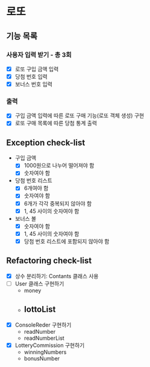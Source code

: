 # 로또

## 기능 목록

### 사용자 입력 받기 - 총 3회

- [x] 로또 구입 금액 입력
- [x] 당첨 번호 입력
- [x] 보너스 번호 입력

### 출력

- [x] 구입 금액 입력에 따른 로또 구매 기능(로또 객체 생성) 구현
- [x] 로또 구매 목록에 따른 당첨 통계 출력

## Exception check-list

- 구입 금액
    - [x] 1000원으로 나누어 떨어져야 함
    - [x] 숫자여야 함
- 당첨 번호 리스트
    - [x] 6개여야 함
    - [x] 숫자여야 함
    - [x] 6개가 각각 중복되지 않아야 함
    - [x] 1, 45 사이의 숫자여야 함
- 보너스 볼
    - [x] 숫자여야 함
    - [x] 1, 45 사이의 숫자여야 함
    - [x] 당첨 번호 리스트에 포함되지 않아야 함

## Refactoring check-list

- [x] 상수 분리하기: Contants 클래스 사용
- [ ] User 클래스 구현하기
    - money
    - lottoList
      - 
- [x] ConsoleReder 구현하기
    - readNumber
    - readNumberList
- [x] LotteryCommission 구현하기
    - winningNumbers
    - bonusNumber